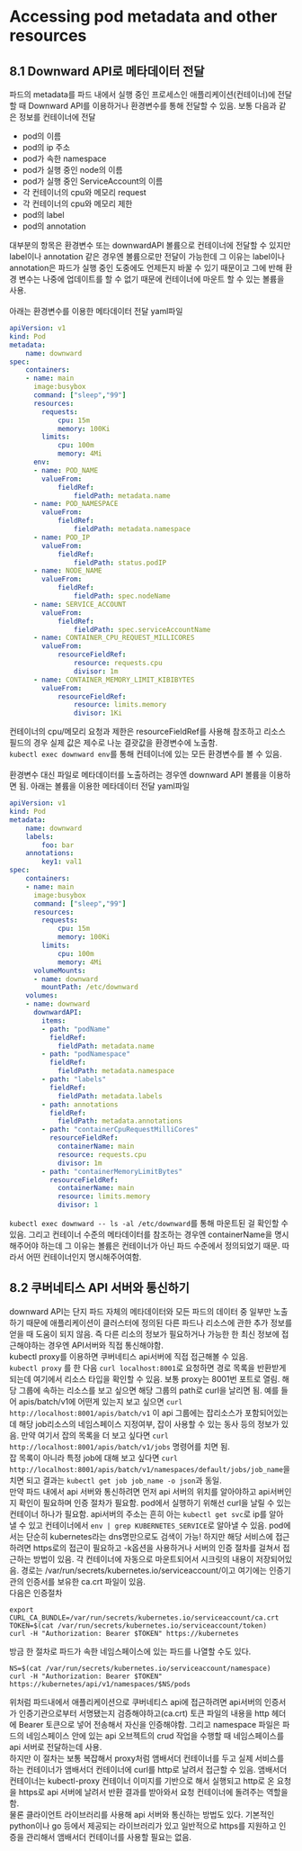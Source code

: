 # Accessing pod metadata and other resources

## 8.1 Downward API로 메타데이터 전달
파드의 metadata를 파드 내에서 실행 중인 프로세스인 애플리케이션(컨테이너)에 전달할 때 Downward API를 이용하거나 환경변수를 통해 전달할 수 있음. 보통 다음과 같은 정보를 컨테이너에 전달 </br>
- pod의 이름
- pod의 ip 주소
- pod가 속한 namespace
- pod가 실행 중인 node의 이름
- pod가 실행 중인 ServiceAccount의 이름
- 각 컨테이너의 cpu와 메모리 request
- 각 컨테이너의 cpu와 메모리 제한
- pod의 label
- pod의 annotation

대부분의 항목은 환경변수 또는 downwardAPI 볼륨으로 컨테이너에 전달할 수 있지만 label이나 annotation 같은 경우엔 볼륨으로만 전달이 가능한데 그 이유는 label이나 annotation은 파드가 실행 중인 도중에도 언제든지 바꿀 수 있기 때문이고 그에 반해 환경 변수는 나중에 업데이트를 할 수 없기 때문에 컨테이너에 마운트 할 수 있는 볼륨을 사용.</br>
</br>
아래는 환경변수를 이용한 메타데이터 전달 yaml파일
``` yaml
apiVersion: v1
kind: Pod
metadata:
    name: downward
spec:
    containers:
    - name: main
      image:busybox
      command: ["sleep","99"]
      resources:
        requests:
            cpu: 15m
            memory: 100Ki
        limits:
            cpu: 100m
            memory: 4Mi
      env:
      - name: POD_NAME
        valueFrom:
            fieldRef:
                fieldPath: metadata.name
      - name: POD_NAMESPACE
        valueFrom:
            fieldRef:
                fieldPath: metadata.namespace
      - name: POD_IP
        valueFrom:
            fieldRef:
                fieldPath: status.podIP
      - name: NODE_NAME
        valueFrom:
            fieldRef:
                fieldPath: spec.nodeName
      - name: SERVICE_ACCOUNT
        valueFrom:
            fieldRef:
                fieldPath: spec.serviceAccountName
      - name: CONTAINER_CPU_REQUEST_MILLICORES
        valueFrom:
            resourceFieldRef:
                resource: requests.cpu
                divisor: 1m
      - name: CONTAINER_MEMORY_LIMIT_KIBIBYTES 
        valueFrom:
            resourceFieldRef:
                resource: limits.memory
                divisor: 1Ki
```
컨테이너의 cpu/메모리 요청과 제한은 resourceFieldRef를 사용해 참조하고 리소스 필드의 경우 실제 값은 제수로 나눈 결괏값을 환경변수에 노출함.</br>
`kubectl exec downward env`를 통해 컨테이너에 있는 모든 환경변수를 볼 수 있음.</br>
</br>
환경변수 대신 파일로 메타데이터를 노출하려는 경우엔 downward API 볼륨을 이용하면 됨.
아래는 볼륨을 이용한 메타데이터 전달 yaml파일
``` yaml
apiVersion: v1
kind: Pod
metadata:
    name: downward
    labels:
        foo: bar
    annotations:
        key1: val1
spec:
    containers:
    - name: main
      image:busybox
      command: ["sleep","99"]
      resources:
        requests:
            cpu: 15m
            memory: 100Ki
        limits:
            cpu: 100m
            memory: 4Mi
      volumeMounts:
      - name: downward
        mountPath: /etc/downward
    volumes:
    - name: downward
      downwardAPI:
        items:
        - path: "podName"
          fieldRef:
            fieldPath: metadata.name
        - path: "podNamespace"
          fieldRef:
            fieldPath: metadata.namespace
        - path: "labels"
          fieldRef:
            fieldPath: metadata.labels
        - path: annotations
          fieldRef:
            fieldPath: metadata.annotations
        - path: "containerCpuRequestMilliCores"
          resourceFieldRef:
            containerName: main
            resource: requests.cpu
            divisor: 1m
        - path: "containerMemoryLimitBytes"
          resourceFieldRef:
            containerName: main
            resource: limits.memory
            divisor: 1
```
`kubectl exec downward -- ls -al /etc/downward`를 통해 마운트된 걸 확인할 수 있음. 그리고 컨테이너 수준의 메타데이터를 참조하는 경우엔 containerName을 명시해주어야 하는데 그 이유는 볼륨은 컨테이너가 아닌 파드 수준에서 정의되었기 때문. 따라서 어떤 컨테이너인지 명시해주어여함.

## 8.2 쿠버네티스 API 서버와 통신하기
downward API는 단지 파드 자체의 메타데이터와 모든 파드의 데이터 중 일부만 노출하기 때문에 애플리케이션이 클러스터에 정의된 다른 파드나 리소스에 관한 추가 정보를 얻을 때 도움이 되지 않음. 즉 다른 리소의 정보가 필요하거나 가능한 한 최신 정보에 접근해야하는 경우엔 API서버와 직접 통신해야함.
</br>
kubectl proxy를 이용하면 쿠버네티스 api서버에 직접 접근해볼 수 있음.</br>
`kubectl proxy` 를 한 다음 `curl localhost:8001`로 요청하면 경로 목록을 반환받게 되는데 여기에서 리소스 타입을 확인할 수 있음. 보통 proxy는 8001번 포트로 열림. 해당 그룹에 속하는 리소스를 보고 싶으면 해당 그룹의 path로 curl을 날리면 됨.
예를 들어 apis/batch/v1에 어떤게 있는지 보고 싶으면 `curl http://localhost:8001/apis/batch/v1` 이 api 그룹에는 잡리소스가 포함되어있는데 해당 job리소스의 네임스페이스 지정여부, 잡이 사용할 수 있는 동사 등의 정보가 있음. 만약 여기서 잡의 목록을 더 보고 싶다면 `curl http://localhost:8001/apis/batch/v1/jobs` 명령어를 치면 됨.</br>
잡 목록이 아니라 특정 job에 대해 보고 싶다면 `curl http://localhost:8001/apis/batch/v1/namespaces/default/jobs/job_name`을 치면 되고 결과는 `kubectl get job job_name -o json`과 동일.
</br>
만약 파드 내에서 api 서버와 통신하려면 먼저 api 서버의 위치를 알아야하고 api서버인지 확인이 필요하며 인증 절차가 필요함. pod에서 실행하기 위해선 curl을 날릴 수 있는 컨테이너 하나가 필요함. api서버의 주소는 흔히 아는 `kubectl get svc`로 ip를 알아 낼 수 있고 컨테이너에서 `env | grep KUBERNETES_SERVICE`로 알아낼 수 있음. pod에서는 단순히 kubernetes라는 dns명만으로도 검색이 가능! 하지만 해당 서비스에 접근하려면 https로의 접근이 필요하고 -k옵션을 사용하거나 서버의 인증 절차를 걸쳐서 접근하는 방법이 있음. 각 컨테이너에 자동으로 마운트되어서 시크릿의 내용이 저장되어있음. 경로는 /var/run/secrets/kubernetes.io/serviceaccount/이고 여기에는 인증기관의 인증서를 보유한 ca.crt 파일이 있음. </br>
다음은 인증절차</br>
```
export CURL_CA_BUNDLE=/var/run/secrets/kubernetes.io/serviceaccount/ca.crt
TOKEN=$(cat /var/run/secrets/kubernetes.io/serviceaccount/token)
curl -H "Authorization: Bearer $TOKEN" https://kubernetes
```

방금 한 절차로 파드가 속한 네임스페이스에 있는 파드를 나열할 수도 있다.
```
NS=$(cat /var/run/secrets/kubernetes.io/serviceaccount/namespace)
curl -H "Authorization: Bearer $TOKEN" https://kubernetes/api/v1/namespaces/$NS/pods
```
위처럼 파드내에서 애플리케이션으로 쿠버네티스 api에 접근하려면 api서버의 인증서가 인증기관으로부터 서명됐는지 검증해야하고(ca.crt) 토큰 파일의 내용을 http 헤더에 Bearer 토큰으로 넣어 전송해서 자신을 인증해야함. 그리고 namespace 파일은 파드의 네임스페이스 안에 있는 api 오브젝트의 crud 작업을 수행할 때 네임스페이스를 api 서버로 전달하는데 사용.</br>
하지만 이 절차는 보통 복잡해서 proxy처럼 앰배서더 컨테이너를 두고 실제 서비스를 하는 컨테이너가 앰배서더 컨테이너에 curl를 http로 날려서 접근할 수 있음. 앰배서더 컨테이너는 kubectl-proxy 컨테이너 이미지를 기반으로 해서 실행되고 http로 온 요청을 https로 api 서버에 날려서 반환 결과를 받아와서 요청 컨테이너에 돌려주는 역할을 함.</br>
물론 클라이언트 라이브러리를 사용해 api 서버와 통신하는 방법도 있다. 기본적인 python이나 go 등에서 제공되는 라이브러리가 있고 일반적으로 https를 지원하고 인증을 관리해서 앰배서더 컨테이너를 사용할 필요는 없음.